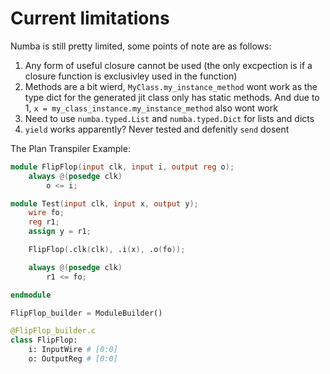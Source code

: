 # Current limitations

Numba is still pretty limited, some points of note are as follows:
 1. Any form of useful closure cannot be used (the only excpection is if a 
    closure function is exclusivley used in the function)
 2. Methods are a bit wierd, `MyClass.my_instance_method` wont work as the type
    dict for the generated jit class only has static methods. And due to 1,
    `x = my_class_instance.my_instance_method` also wont work
 3. Need to use `numba.typed.List` and `numba.typed.Dict` for lists and dicts
 4. `yield` works apparently? Never tested and defenitly `send` dosent



The Plan
Transpiler Example:
```verilog
module FlipFlop(input clk, input i, output reg o);
    always @(posedge clk)
        o <= i;

module Test(input clk, input x, output y);
    wire fo;
    reg r1;
    assign y = r1;

    FlipFlop(.clk(clk), .i(x), .o(fo));

    always @(posedge clk)
        r1 <= fo;

endmodule
```

```python
FlipFlop_builder = ModuleBuilder()

@FlipFlop_builder.c
class FlipFlop:
    i: InputWire # [0:0]
    o: OutputReg # [0:0]


```